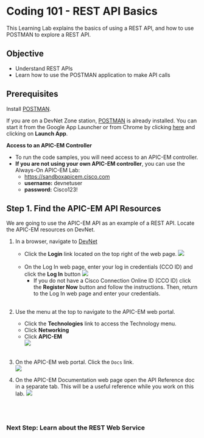 
# Coding 101 - REST API Basics #

This Learning Lab explains the basics of using a REST API, and how to use POSTMAN to explore a REST API.

## Objective

* Understand REST APIs
* Learn how to use the POSTMAN application to make API calls


## Prerequisites

Install <a href="https://chrome.google.com/webstore/detail/postman/fhbjgbiflinjbdggehcddcbncdddomop?hl=en" target="_blank">POSTMAN</a>.

If you are on a DevNet Zone station, <a href="https://chrome.google.com/webstore/detail/postman/fhbjgbiflinjbdggehcddcbncdddomop?hl=en" target="_blank">POSTMAN</a> is already installed. You can start it from the Google App Launcher or from Chrome by clicking <a href="https://chrome.google.com/webstore/detail/postman/fhbjgbiflinjbdggehcddcbncdddomop?hl=en" target="_blank">here</a> and clicking on **Launch App**.

**Access to an APIC-EM Controller**
* To run the code samples, you will need access to an APIC-EM controller.
* **If you are not using your own APIC-EM controller**, you can use the Always-On APIC-EM Lab: 
  * https://sandboxapicem.cisco.com
  * **username:** devnetuser 
  * **password:** Cisco123!

## Step 1. Find the APIC-EM API Resources

We are going to use the APIC-EM API as an example of a REST API. Locate the APIC-EM resources on DevNet.

1. In a browser, navigate to <a href="https://developer.cisco.com" target="_blank">DevNet</a>
    * Click the **Login** link located on the top right of the web page.
    ![](/posts/files/coding-101-rest-basics-ga/assets/images/login.png)<br/><br/>        
    * On the Log In web page, enter your log in credentials (CCO ID) and click the **Log In** button
    ![](/posts/files/coding-101-rest-basics-ga/assets/images/register.png)<br/>
       * If you do not have a Cisco Connection Online ID (CCO ID) click the **Register Now** button and follow the instructions. Then, return to the Log In web page and enter your credentials.
<br/><br/>
2. Use the menu at the top to navigate to the APIC-EM web portal.
   * Click the **Technologies** link to access the Technology menu. 
   * Click **Networking**
   * Click **APIC-EM**<br/>
![](/posts/files/coding-101-rest-basics-ga/assets/images/Menu.png)
    <br/><br/>

3. On the APIC-EM web portal. Click the `Docs` link.<br/>
![](/posts/files/coding-101-rest-basics-ga/assets/images/apic-em-main.png)

4. On the APIC-EM Documentation web page open the API Reference doc in a separate tab.  This will be a useful reference while you work on this lab.
![](/posts/files/coding-101-rest-basics-ga/assets/images/Ref.png)
<br/>
<br/>

### Next Step:  Learn about the REST Web Service
